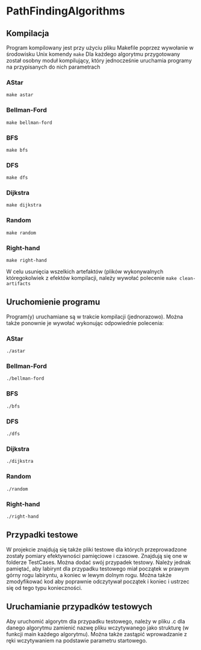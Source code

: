 # PathFindingAlgorithms
## Kompilacja
Program kompilowany jest przy użyciu pliku Makefile poprzez wywołanie w środowisku Unix komendy 
```make```
Dla każdego algorytmu przygotowany został osobny moduł kompilujący, który jednocześnie uruchamia programy na przypisanych do nich parametrach
### AStar
```make astar```
### Bellman-Ford
```make bellman-ford```
### BFS
```make bfs```
### DFS
```make dfs```
### Dijkstra
```make dijkstra```
### Random
```make random```
### Right-hand
```make right-hand```

W celu usunięcia wszelkich artefaktów (plików wykonywalnych któregokolwiek z efektów kompilacji, należy wywołać polecenie
```make clean-artifacts```
## Uruchomienie programu
Program(y) uruchamiane są w trakcie kompilacji (jednorazowo). Można także ponownie je wywołać wykonując odpowiednie polecenia:
### AStar
```./astar```
### Bellman-Ford
```./bellman-ford```
### BFS
```./bfs```
### DFS
```./dfs```
### Dijkstra
```./dijkstra```
### Random
```./random```
### Right-hand
```./right-hand```
## Przypadki testowe
W projekcie znajdują się także pliki testowe dla których przeprowadzone zostały pomiary efektywności pamięciowe i czasowe. Znajdują się one w folderze TestCases.
Można dodać swój przypadek testowy. Należy jednak pamiętać, aby labirynt dla przypadku testowego miał początek w prawym górny rogu labiryntu, a koniec w lewym dolnym rogu.
Można także zmodyfikować kod aby poprawnie odczytywał początek i koniec i ustrzec się od tego typu konieczności.
## Uruchamianie przypadków testowych
Aby uruchomić algorytm dla przypadku testowego, należy w pliku .c dla danego algorytmu zamienić nazwę pliku wczytywanego jako strukturę (w funkcji main każdego algorytmu).
Można także zastąpić wprowadzanie z ręki wczytywaniem na podstawie parametru startowego.
